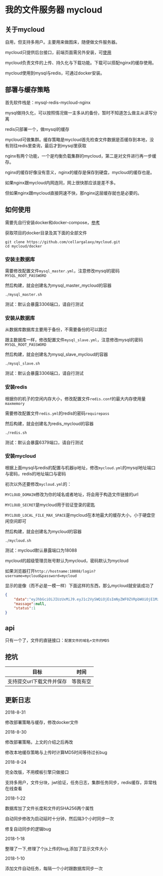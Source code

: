 # 我的文件服务器 mycloud

## 关于mycloud
自用，但支持多用户。主要用来做图床，随便做文件服务器。

mycloud只提供后台接口，前端页面需另外安装，可[使用](https://github.com/cellargalaxy/mycloud-vue "使用")

mycloud负责文件的上传、持久化与下载功能。下载可以搭配nginx的缓存使用。

mycloud使用到mysql与redis，可通过docker安装。

## 部署与缓存策略

首先软件栈是：mysql-redis-mycloud-nginx

mysql做持久化，可以按照情况做一主多从的备份，暂时不知道怎么做主从读写分离

redis只部署一个，做mysql的缓存

mycloud可做集群。缓存策略是mycloud首先检查文件数据是否缓存到本地，没有则往redis里查询，最后才到mysql里获取

nginx有两个功能，一个是均衡负载集群的mycloud，第二是对文件进行再一步缓存。

nginx的缓存好像没有意义，nginx的缓存是保存到硬盘，mycloud的缓存也是。

如果nginx跟mycloud内网连同，网上很快那应该是差不多。

但如果nginx跟mycloud直接网速不快，那nginx这层缓存就也是必要的。

## 如何使用
需要先自行安装docker和docker-compose，[参考](https://yeasy.gitbooks.io/docker_practice/ "参考")

获取项目的docker目录及其下面的全部文件

```shell
git clone https://github.com/cellargalaxy/mycloud.git
cd mycloud/docker
```

### 安装主数据库

需要修改配置文件`mysql_master.yml`，注意修改mysql的密码`MYSQL_ROOT_PASSWORD`

然后构建，就会创建名为mysql_master_mycloud的容器

```shell
./mysql_master.sh
```

测试：默认会暴露3306端口，请自行测试

### 安装从数据库

从数据库数据库主要用于备份，不需要备份的可以跳过

跟主数据库一样，修改配置文件`mysql_slave.yml`，注意修改mysql的密码`MYSQL_ROOT_PASSWORD`

然后构建，就会创建名为mysql_slave_mycloud的容器

```shell
./mysql_slave.sh
```

测试：默认会暴露3306端口，请自行测试

### 安装redis

根据你的机子的空闲内存大小，修改配置文件`redis.conf`的最大内存使用量`maxmemory`

需要修改配置文件`redis.yml`的redis的密码`requirepass`

然后构建，就会创建名为redis_mycloud的容器

```shell
./redis.sh
```

测试：默认会暴露6379端口，请自行测试

### 安装mycloud

根据上面mysql与redis的配置与机器ip地址，修改`mycloud.yml`的mysql地址端口与密码，redis的地址端口与密码

初次以外还要修改`mycloud.yml`的：

`MYCLOUD_DOMAIN`修改为你的域名或者地址，将会用于构造文件链接的url

`MYCLOUD_SECRET`是mycloud用于验证登录的密匙

`MYCLOUD_LOCAL_FILE_MAX_SPACE`是mycloud在本地最大的缓存大小，小于硬盘空闲空间即可

然后构建，就会创建名为mycloud的容器

```shell
./mycloud.sh
```

测试：mycloud默认暴露端口为18088

mycloud的超级管理员账号默认为mycloud，密码默认为mycloud

如果浏览器打开`http://hostname:18088/login?username=mycloud&password=mycloud`

显示的是像（而不必是一模一样）下面这样的东西，那么mycloud就安装成功了

```json
{
    "data":"eyJhbGciOiJIUzUxMiJ9.eyJ1c2VySWQiOjEsImNyZWF0ZVRpbWUiOjE1MzMwODE2MDAwMDAsInVwZGF0ZVRpbWUiOjE1MzMwODE2MDAwMDAsInBlcm1pc3Npb25zIjoiUk9PVCxBRE1JTixVU0VSIiwic3ViIjoibXljbG91ZCIsImV4cCI6MTUzNTEwMTYwNX0.o7uQ5E6EBy6_yn8CjYFJSCvG2HwRLUILDtJZ0Ci7dnrHeDFPrE6PJbLu7C2ljVU6LRjBHg1buux3omhCAWU7GQ",
    "massage":null,
    "status":1
}
```

## api
只有一个了，文件的直链接口：`配置文件的域名+文件的MD5`

## 挖坑

|目标|时间|
|-|-|
|支持提交url下载文件并保存|等我有空|

## 更新日志
2018-8-31

修改部署策略与缓存，修改docker文件

2018-8-30

修改部署策略，上文的介绍之后再改

修改本地缓存策略与上传时计算MD5时间等待过长bug

2018-8-24

完全改版，不用模板引擎只做接口

支持多用户，文件分块，jwt验证，任务日志，集群任务同步，redis缓存，异常栈在线查看

2018-1-22

数据库加了文件长度和文件的SHA256两个属性

自动同步修改为启动延时十分钟，然后隔3个小时同步一次

修复自动同步的逻辑bug

2018-1-18

整理了一下,修理了个js上传的bug,添加了显示文件大小

2018-1-10

添加文件自动任务，每隔一个小时跟数据库同步一次